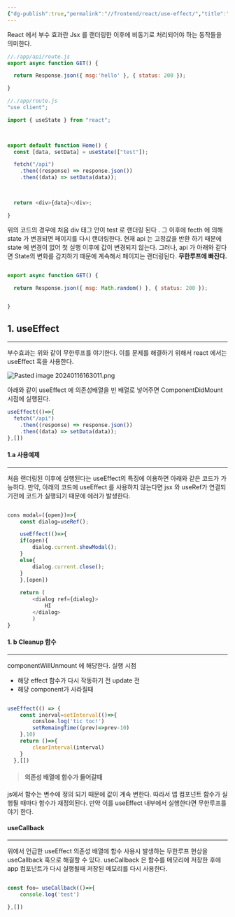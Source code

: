 ```yaml
---
{"dg-publish":true,"permalink":"//frontend/react/use-effect/","title":"useEffect 정리","tags":["react"]}
---
```



React 에서 부수 효과란 Jsx 를 랜더링한 이후에 비동기로 처리되어야 하는 동작들을 의미한다.

```js 
//./app/api/route.js
export async function GET() {

  return Response.json({ msg:'hello' }, { status: 200 });

}
```

```js
//./app/route.js
"use client";

import { useState } from "react";

  

export default function Home() {
  const [data, setData] = useState(["test"]);

  fetch("/api")
    .then((response) => response.json())
    .then((data) => setData(data));

  

  return <div>{data}</div>;

}

```

위의 코드의 경우에 처음 div 태그 안이 test 로 랜더링 된다 . 그 이후에 fecth 에 의해 state 가 변경되면 페이지를 다시 랜더링한다.
현재 api 는 고정값을 반환 하기 때문에 state 에 변경이 없어 첫 실행 이후에 값이 변경되지 않는다. 그러나, api 가 아래와 같다면 State의 변화를 감지하기 때문에  계속해서 페이지는 랜더링된다. **무한루프에 빠진다.**

```js

export async function GET() {

  return Response.json({ msg: Math.random() }, { status: 200 });


}
```

## 1. useEffect 
---
부수효과는 위와 같이 무한루프를 야기한다. 이를 문제를 해결하기 위해서 react 에서는 useEffect 훅을 사용한다.

![Pasted image 20240116163011.png](/images/Pasted%20image%2020240116163011.png)

아래와 같이 useEffect 에 의존성배열을 빈 배열로 넣어주면 ComponentDidMount 시점에 실행된다.

```js
useEffect(()=>{
  fetch("/api")
    .then((response) => response.json())
    .then((data) => setData(data));
},[])
```

#### 1.a 사용예제
---
처음 랜더링된 이후에 실행된다는 useEffect의 특징에 이용하면 아래와 같은 코드가 가능하다.
만약, 아래의 코드에 useEffect 를 사용하지 않는다면 jsx 와 useRef가 연결되기전에 코드가 실행되기 때문에 에러가 발생한다.

```js

cons modal=({open})=>{
	const dialog=useRef();

	useEffect(()=>{
	if(open){
		dialog.current.showModal();
	}
	else{
		dialog.current.close();
	}
	},[open])
	
	return (
		<dialog ref={dialog}>
			HI
		</dialog>
		)
}
```


#### 1. b Cleanup 함수
---
componentWillUnmount 에 해당한다.
실행 시점
- 해당 effect 함수가 다시 작동하기 전 update 전
- 해당 component가 사라질때


```js

useEffect(() => {
	const inerval=setInterval(()=>{
		consloe.log('tic toc!')
		setRemaingTime((prev)=>prev-10)
	},10)
	return ()=>{
		clearInterval(interval)
	}
  },[])

```

> ####  의존성 배열에 함수가 들어갈때
js에서 함수는 변수에 정의 되기 때문에 값이 계속 변한다. 따라서 앱 컴포넌트 함수가 실행될 때마다 함수가 재정의된다. 
만약 이를 useEffect 내부에서 실행한다면  무한루프를 야기 한다.


#### useCallback
---
위에서 언급한 useEffect 의존성 배열에 함수 사용시 발생하는 무한루프 현상을 useCallback 훅으로 해결할 수 있다. 
useCallback 은 함수를 메모리에 저장한 후에 app 컴포넌트가 다시 실행될때 저장된 메모리를 다시 사용한다.

```js

const foo= useCallback(()=>{
	console.log('test')

},[])
```

